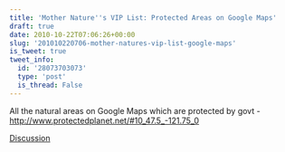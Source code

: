 ```yaml
---
title: 'Mother Nature''s VIP List: Protected Areas on Google Maps'
draft: true
date: 2010-10-22T07:06:26+00:00
slug: '201010220706-mother-natures-vip-list-google-maps'
is_tweet: true
tweet_info:
  id: '28073703073'
  type: 'post'
  is_thread: False
---
```




All the natural areas on Google Maps which are protected by govt - http://www.protectedplanet.net/#10_47.5_-121.75_0

[Discussion](https://x.com/sytelus/status/28073703073)
